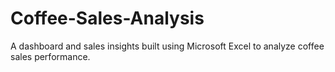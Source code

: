 # Coffee-Sales-Analysis
A dashboard and sales insights built using Microsoft Excel to analyze coffee sales performance.
